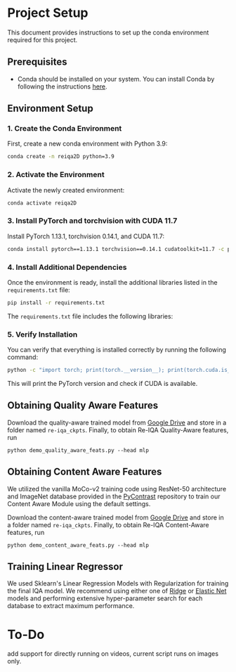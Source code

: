 
# Project Setup

This document provides instructions to set up the conda environment required for this project.

## Prerequisites

- Conda should be installed on your system. You can install Conda by following the instructions [here](https://docs.conda.io/projects/conda/en/latest/user-guide/install/index.html).

## Environment Setup

### 1. Create the Conda Environment

First, create a new conda environment with Python 3.9:

```bash
conda create -n reiqa2D python=3.9
```

### 2. Activate the Environment

Activate the newly created environment:

```bash
conda activate reiqa2D
```

### 3. Install PyTorch and torchvision with CUDA 11.7

Install PyTorch 1.13.1, torchvision 0.14.1, and CUDA 11.7:

```bash
conda install pytorch==1.13.1 torchvision==0.14.1 cudatoolkit=11.7 -c pytorch
```

### 4. Install Additional Dependencies

Once the environment is ready, install the additional libraries listed in the `requirements.txt` file:

```bash
pip install -r requirements.txt
```

The `requirements.txt` file includes the following libraries:

### 5. Verify Installation

You can verify that everything is installed correctly by running the following command:

```bash
python -c "import torch; print(torch.__version__); print(torch.cuda.is_available())"
```

This will print the PyTorch version and check if CUDA is available.

## Obtaining Quality Aware Features

Download the quality-aware trained model from [Google Drive](https://drive.google.com/file/d/1DYMx8omn69yXUmBFL728JD3qMLNogFt8/view?usp=sharing) and store in a folder named ```re-iqa_ckpts```. Finally, to obtain Re-IQA Quality-Aware features, run

```
python demo_quality_aware_feats.py --head mlp
```

## Obtaining Content Aware Features

We utilized the vanilla MoCo-v2 training code using ResNet-50 architecture and ImageNet database provided in the [PyContrast](https://github.com/HobbitLong/PyContrast) repository to train our Content Aware Module using the default settings. 

Download the content-aware trained model from [Google Drive](https://drive.google.com/file/d/1TO-5fmZFT2_nt99j4IZen6vmXUb_UL3n/view?usp=sharing) and store in a folder named ```re-iqa_ckpts```. Finally, to obtain Re-IQA Content-Aware features, run

```
python demo_content_aware_feats.py --head mlp
```

## Training Linear Regressor

We used Sklearn's Linear Regression Models with Regularization for training the final IQA model. We recommend using either one of [Ridge](https://scikit-learn.org/stable/modules/generated/sklearn.linear_model.Ridge.html) or [Elastic Net](https://scikit-learn.org/stable/modules/generated/sklearn.linear_model.ElasticNet.html) models and performing extensive hyper-parameter search for each database to extract maximum performance. 

# To-Do
add support for directly running on videos, current script runs on images only. 
